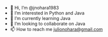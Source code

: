 - 👋 Hi, I’m @jnohara1983
- 👀 I’m interested in Python and Java
- 🌱 I’m currently learning Java
- 💞️ I’m looking to collaborate on  Java
- 📫 How to reach me  julionohara@gmail.com 
<!---
jnohara1983/jnohara1983 is a ✨ special ✨ repository because its `README.md` (this file) appears on your GitHub profile.
You can click the Preview link to take a look at your changes.
--->
